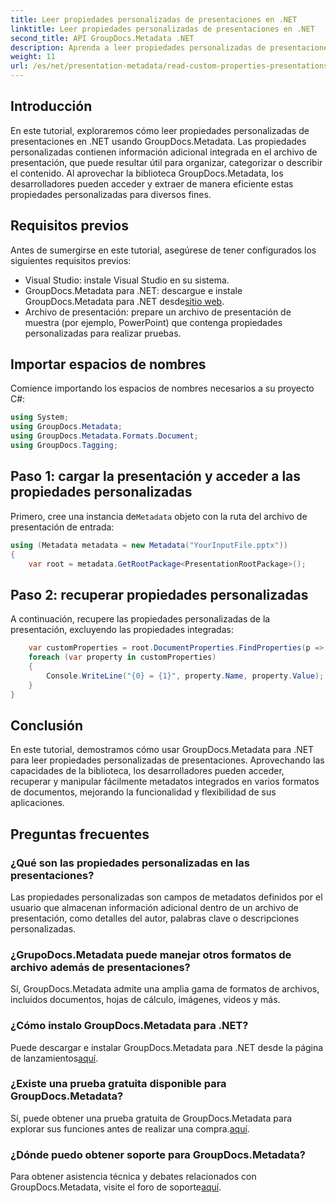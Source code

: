 ```yaml
---
title: Leer propiedades personalizadas de presentaciones en .NET
linktitle: Leer propiedades personalizadas de presentaciones en .NET
second_title: API GroupDocs.Metadata .NET
description: Aprenda a leer propiedades personalizadas de presentaciones en .NET usando GroupDocs.Metadata. Acceda y recupere metadatos de manera eficiente.
weight: 11
url: /es/net/presentation-metadata/read-custom-properties-presentations/
---
```

## Introducción
En este tutorial, exploraremos cómo leer propiedades personalizadas de presentaciones en .NET usando GroupDocs.Metadata. Las propiedades personalizadas contienen información adicional integrada en el archivo de presentación, que puede resultar útil para organizar, categorizar o describir el contenido. Al aprovechar la biblioteca GroupDocs.Metadata, los desarrolladores pueden acceder y extraer de manera eficiente estas propiedades personalizadas para diversos fines.
## Requisitos previos
Antes de sumergirse en este tutorial, asegúrese de tener configurados los siguientes requisitos previos:
- Visual Studio: instale Visual Studio en su sistema.
-  GroupDocs.Metadata para .NET: descargue e instale GroupDocs.Metadata para .NET desde[sitio web](https://releases.groupdocs.com/metadata/net/).
- Archivo de presentación: prepare un archivo de presentación de muestra (por ejemplo, PowerPoint) que contenga propiedades personalizadas para realizar pruebas.

## Importar espacios de nombres
Comience importando los espacios de nombres necesarios a su proyecto C#:
```csharp
using System;
using GroupDocs.Metadata;
using GroupDocs.Metadata.Formats.Document;
using GroupDocs.Tagging;
```
## Paso 1: cargar la presentación y acceder a las propiedades personalizadas
 Primero, cree una instancia de`Metadata` objeto con la ruta del archivo de presentación de entrada:
```csharp
using (Metadata metadata = new Metadata("YourInputFile.pptx"))
{
    var root = metadata.GetRootPackage<PresentationRootPackage>();
```
## Paso 2: recuperar propiedades personalizadas
A continuación, recupere las propiedades personalizadas de la presentación, excluyendo las propiedades integradas:
```csharp
    var customProperties = root.DocumentProperties.FindProperties(p => !p.Tags.Contains(Tags.Document.BuiltIn));
    foreach (var property in customProperties)
    {
        Console.WriteLine("{0} = {1}", property.Name, property.Value);
    }
}
```

## Conclusión
En este tutorial, demostramos cómo usar GroupDocs.Metadata para .NET para leer propiedades personalizadas de presentaciones. Aprovechando las capacidades de la biblioteca, los desarrolladores pueden acceder, recuperar y manipular fácilmente metadatos integrados en varios formatos de documentos, mejorando la funcionalidad y flexibilidad de sus aplicaciones.

## Preguntas frecuentes
### ¿Qué son las propiedades personalizadas en las presentaciones?
Las propiedades personalizadas son campos de metadatos definidos por el usuario que almacenan información adicional dentro de un archivo de presentación, como detalles del autor, palabras clave o descripciones personalizadas.
### ¿GrupoDocs.Metadata puede manejar otros formatos de archivo además de presentaciones?
Sí, GroupDocs.Metadata admite una amplia gama de formatos de archivos, incluidos documentos, hojas de cálculo, imágenes, videos y más.
### ¿Cómo instalo GroupDocs.Metadata para .NET?
 Puede descargar e instalar GroupDocs.Metadata para .NET desde la página de lanzamientos[aquí](https://releases.groupdocs.com/metadata/net/).
### ¿Existe una prueba gratuita disponible para GroupDocs.Metadata?
 Sí, puede obtener una prueba gratuita de GroupDocs.Metadata para explorar sus funciones antes de realizar una compra.[aquí](https://releases.groupdocs.com/).
### ¿Dónde puedo obtener soporte para GroupDocs.Metadata?
 Para obtener asistencia técnica y debates relacionados con GroupDocs.Metadata, visite el foro de soporte[aquí](https://forum.groupdocs.com/c/metadata/14).